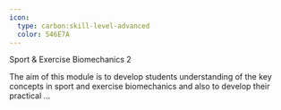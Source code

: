 ```yaml
---
icon:
  type: carbon:skill-level-advanced
  color: 546E7A
---
```

Sport & Exercise Biomechanics 2

The aim of this module is to develop students understanding of the key concepts in sport and exercise biomechanics and also to develop their practical ... 
